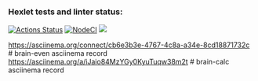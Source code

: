 ### Hexlet tests and linter status:
[![Actions Status](https://github.com/AnastasiyaBachinina/frontend-project-lvl1/workflows/hexlet-check/badge.svg)](https://github.com/AnastasiyaBachinina/frontend-project-lvl1/actions)
[![NodeCI](https://github.com/AnastasiyaBachinina/frontend-project-lvl1/workflows/NodeCI/badge.svg)](https://github.com/AnastasiyaBachinina/frontend-project-lvl1/actions/workflows/nodejs.yml)
<a href="https://codeclimate.com/github/AnastasiyaBachinina/frontend-project-lvl1/maintainability"><img src="https://api.codeclimate.com/v1/badges/a99a88d28ad37a79dbf6/maintainability" /></a>

https://asciinema.org/connect/cb6e3b3e-4767-4c8a-a34e-8cd18871732c # brain-even asciinema record
https://asciinema.org/a/iJaio84MzYGy0KyuTuqw38m2t # brain-calc asciinema record